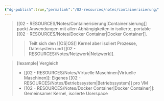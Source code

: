 ```yaml
---
{"dg-publish":true,"permalink":"/02-resources/notes/containerisierung/","tags":["informatik/virtualisierung/docker/container","informatik/virtualisierung/docker/konzept"],"noteIcon":"","updated":"2025-10-29T12:59:04.591+01:00"}
---
```



>[[02 - RESOURCES/Notes/Containerisierung\|Containerisierung]] packt Anwendungen mit allen Abhängigkeiten in isolierte, portable [[02 - RESOURCES/Notes/Docker Container\|Docker Container]].
>>Teilt sich den [[OS\|OS]] Kernel aber isoliert Prozesse, Dateisystem und [[02 - RESOURCES/Notes/Netzwerk\|Netzwerk]].

>[!example] Vergleich
>- [[02 - RESOURCES/Notes/Virtuelle Maschinen\|Virtuelle Maschinen]]: Eigenes [[02 - RESOURCES/Notes/Betriebssystem\|Betriebssystem]] pro VM
>- [[02 - RESOURCES/Notes/Docker Container\|Docker Container]]: Gemeinsamer Kernel, isolierte Userspace